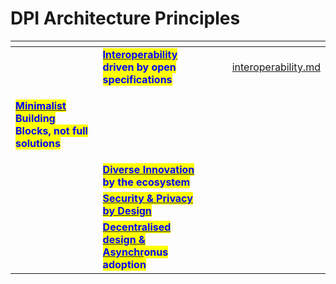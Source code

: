 # DPI Architecture Principles

<table data-card-size="large" data-column-title-hidden data-view="cards" data-full-width="true"><thead><tr><th></th><th></th><th></th><th data-type="users" data-multiple></th><th data-hidden data-card-target data-type="content-ref"></th></tr></thead><tbody><tr><td></td><td><a href="technical-notes/dpi-architecture-principles/interoperability.md"><mark style="color:blue;"><strong>Interoperability</strong></mark></a> <mark style="color:blue;"><strong>driven by open specifications</strong></mark></td><td></td><td></td><td><a href="technical-notes/dpi-architecture-principles/interoperability.md">interoperability.md</a></td></tr><tr><td><p></p><p><a href="technical-notes/dpi-architecture-principles/minimalist-and-reusable-building-blocks.md"><mark style="color:blue;"><strong>Minimalist</strong></mark></a> <mark style="color:blue;"><strong>Building Blocks, not full solutions</strong></mark></p></td><td></td><td></td><td></td><td></td></tr><tr><td></td><td><a href="technical-notes/dpi-architecture-principles/diverse-inclusive-innovation.md"><mark style="color:blue;"><strong>Diverse Innovation</strong></mark></a> <mark style="color:blue;"><strong>by the ecosystem</strong></mark></td><td></td><td></td><td></td></tr><tr><td></td><td><a href="technical-notes/dpi-architecture-principles/security-and-privacy-by-design.md"><mark style="color:blue;"><strong>Security &#x26; Privacy by Design</strong></mark></a></td><td></td><td></td><td></td></tr><tr><td></td><td><a href="technical-notes/dpi-architecture-principles/federated-and-decentralised-by-design.md"><mark style="color:blue;"><strong>Decentralised design &#x26; Asynchr</strong></mark></a><mark style="color:blue;"><strong>onus adoption</strong></mark></td><td></td><td></td><td></td></tr></tbody></table>

